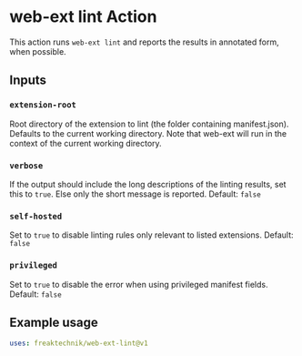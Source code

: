 # web-ext lint Action

This action runs `web-ext lint` and reports the results in annotated form, when possible.

## Inputs

### `extension-root`

Root directory of the extension to lint (the folder containing manifest.json). Defaults to the current working directory. Note that web-ext will run in the context of the current working directory.

### `verbose`

If the output should include the long descriptions of the linting results, set this to `true`. Else only the short message is reported. Default: `false`

### `self-hosted`

Set to `true` to disable linting rules only relevant to listed extensions. Default: `false`

### `privileged`

Set to `true` to disable the error when using privileged manifest fields. Default: `false`

## Example usage

```yaml
uses: freaktechnik/web-ext-lint@v1
```

